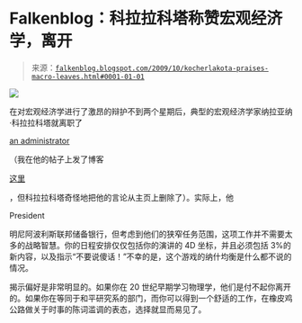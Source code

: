 <!--yml

category: 未分类

date: 2024-05-12 21:47:37

-->

# Falkenblog：科拉拉科塔称赞宏观经济学，离开

> 来源：[`falkenblog.blogspot.com/2009/10/kocherlakota-praises-macro-leaves.html#0001-01-01`](http://falkenblog.blogspot.com/2009/10/kocherlakota-praises-macro-leaves.html#0001-01-01)

![](https://blogger.googleusercontent.com/img/b/R29vZ2xl/AVvXsEiQzclgmsND3zKpnoQamRJV_BC6bSa9qfgTmyHoUneY_7jDNoWaTKxmliASN7EnRfqvhO8Z1mNTCX1PsMYbor6pjk_Bh5VG-iMTuf4F8RV6vpIOclWefz4r3LXQKOVnFB4rFiAuPg/s1600-h/koch.jpg)

在对宏观经济学进行了激昂的辩护不到两个星期后，典型的宏观经济学家纳拉亚纳·科拉拉科塔就离职了

[an administrator](http://online.wsj.com/article/SB125434451183553661.html)

（我在他的帖子上发了博客

[这里](http://falkenblog.blogspot.com/2009/09/macroeconomist-says-macroeconomics.html)

，但科拉拉科塔奇怪地把他的言论从主页上删除了）。实际上，他

President

明尼阿波利斯联邦储备银行，但考虑到他们的狭窄任务范围，这项工作并不需要太多的战略智慧。你的日程安排仅仅包括你的演讲的 4D 坐标，并且必须包括 3%的新内容，以及指示“不要说傻话！”不幸的是，这个游戏的纳什均衡是什么都不说的情况。

揭示偏好是非常明显的。如果你在 20 世纪早期学习物理学，他们是付不起你离开的。如果你在等同于和平研究系的部门，而你可以得到一个舒适的工作，在橡皮鸡公路做关于时事的陈词滥调的表态，选择就显而易见了。
